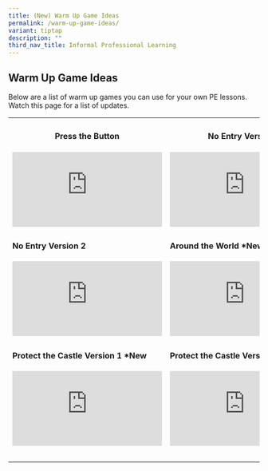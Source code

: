 ```yaml
---
title: (New) Warm Up Game Ideas
permalink: /warm-up-game-ideas/
variant: tiptap
description: ""
third_nav_title: Informal Professional Learning
---
```

<h2><strong>Warm Up Game Ideas</strong></h2>
<p>Below are a list of warm up games you can use for your own PE lessons.
Watch this page for a list of updates.</p>
<p></p>
<table style="minWidth: 50px">
<colgroup>
<col>
<col>
</colgroup>
<tbody>
<tr>
<th rowspan="1" colspan="1">
<h4><strong>Press the Button </strong></h4>
<div class="iframe-wrapper">
<iframe allowfullscreen="true" frameborder="0" src="https://www.youtube.com/embed/YU_-QIFCIB4?si=P-3ENJrGpUsRtH5a"></iframe>
</div>
</th>
<th rowspan="1" colspan="1">
<h4><strong>No Entry Version 1 </strong></h4>
<div class="iframe-wrapper">
<iframe allowfullscreen="true" frameborder="0" src="https://www.youtube.com/embed/zdb2FF2OpCg?si=YulXyQCF48fD9doE"></iframe>
</div>
</th>
</tr>
<tr>
<td rowspan="1" colspan="1">
<h4><strong>No Entry Version 2 </strong></h4>
<div class="iframe-wrapper">
<iframe allowfullscreen="true" frameborder="0" src="https://www.youtube.com/embed/YQVsiT2PIhA?si=baHcXsZKzXjlfSPx"></iframe>
</div>
</td>
<td rowspan="1" colspan="1">
<h4><strong>Around the World *New</strong></h4>
<div class="iframe-wrapper">
<iframe allowfullscreen="true" frameborder="0" src="https://www.youtube.com/embed/33vEBunCCsk?si=JzoBCDUeXjWz8btP"></iframe>
</div>
</td>
</tr>
<tr>
<td rowspan="1" colspan="1">
<h4><strong>Protect the Castle Version 1 *New</strong></h4>
<div class="iframe-wrapper">
<iframe allowfullscreen="true" frameborder="0" src="https://www.youtube.com/embed/QWnMPVvzYto?si=oimcf_Jlwr8Fejst"></iframe>
</div>
</td>
<td rowspan="1" colspan="1">
<h4><strong>Protect the Castle Version 2 *New</strong></h4>
<div class="iframe-wrapper">
<iframe allowfullscreen="true" frameborder="0" src="https://www.youtube.com/embed/1rJhwzoCe9A?si=HTDGdQMrkldzOBMJ"></iframe>
</div>
</td>
</tr>
<tr>
<td rowspan="1" colspan="1">
<h4></h4>
</td>
<td rowspan="1" colspan="1">
<p></p>
</td>
</tr>
</tbody>
</table>
<h4></h4>
<p></p>